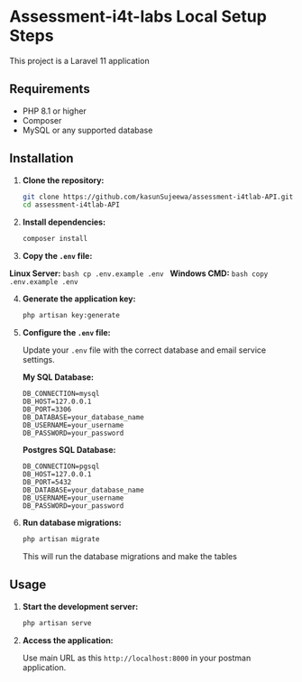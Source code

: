 # Assessment-i4t-labs Local Setup Steps

This project is a Laravel 11 application

## Requirements

-   PHP 8.1 or higher
-   Composer
-   MySQL or any supported database

## Installation

1. **Clone the repository:**

    ```bash
    git clone https://github.com/kasunSujeewa/assessment-i4tlab-API.git
    cd assessment-i4tlab-API
    ```

2. **Install dependencies:**

    ```bash
    composer install
    ```

3. **Copy the `.env` file:**

**Linux Server:**
    ```bash
    cp .env.example .env
    ```
**Windows CMD:**
    ```bash
    copy .env.example .env
    ```

4. **Generate the application key:**

    ```bash
    php artisan key:generate
    ```

5. **Configure the `.env` file:**

    Update your `.env` file with the correct database and email service settings.

    **My SQL Database:**

    ```dotenv
    DB_CONNECTION=mysql
    DB_HOST=127.0.0.1
    DB_PORT=3306
    DB_DATABASE=your_database_name
    DB_USERNAME=your_username
    DB_PASSWORD=your_password
    ```

    **Postgres SQL Database:**

    ```dotenv
    DB_CONNECTION=pgsql
    DB_HOST=127.0.0.1
    DB_PORT=5432
    DB_DATABASE=your_database_name
    DB_USERNAME=your_username
    DB_PASSWORD=your_password
    ```

6. **Run database migrations:**

    ```bash
    php artisan migrate
    ```

    This will run the database migrations and make the tables

## Usage

1. **Start the development server:**

    ```bash
    php artisan serve
    ```

2. **Access the application:**

    Use main URL as this `http://localhost:8000` in your postman application.
